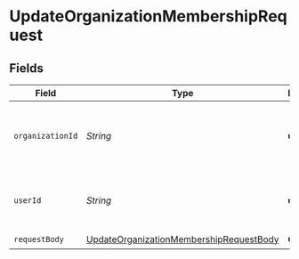 # UpdateOrganizationMembershipRequest


## Fields

| Field                                                                                                         | Type                                                                                                          | Required                                                                                                      | Description                                                                                                   |
| ------------------------------------------------------------------------------------------------------------- | ------------------------------------------------------------------------------------------------------------- | ------------------------------------------------------------------------------------------------------------- | ------------------------------------------------------------------------------------------------------------- |
| `organizationId`                                                                                              | *String*                                                                                                      | :heavy_check_mark:                                                                                            | The ID of the organization to which the membership belongs                                                    |
| `userId`                                                                                                      | *String*                                                                                                      | :heavy_check_mark:                                                                                            | The ID of the user to which this membership belongs                                                           |
| `requestBody`                                                                                                 | [UpdateOrganizationMembershipRequestBody](../../models/operations/UpdateOrganizationMembershipRequestBody.md) | :heavy_check_mark:                                                                                            | N/A                                                                                                           |